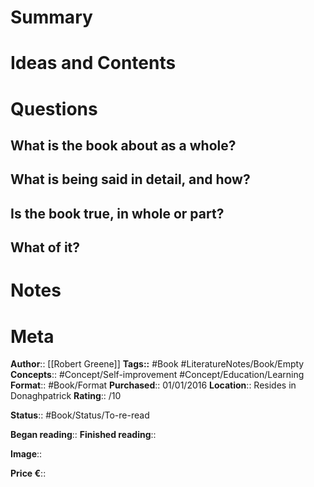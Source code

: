 # Summary

# Ideas and Contents

# Questions
## What is the book about as a whole?

## What is being said in detail, and how?

## Is the book true, in whole or part?

## What of it?

# Notes

# Meta
**Author**:: [[Robert Greene]]
**Tags::** #Book #LiteratureNotes/Book/Empty
**Concepts**:: #Concept/Self-improvement #Concept/Education/Learning
**Format**:: #Book/Format
**Purchased**:: 01/01/2016
**Location**:: Resides in Donaghpatrick
**Rating**:: /10

**Status**:: #Book/Status/To-re-read

**Began reading**:: 
**Finished reading**:: 

**Image**:: 

**Price €**::